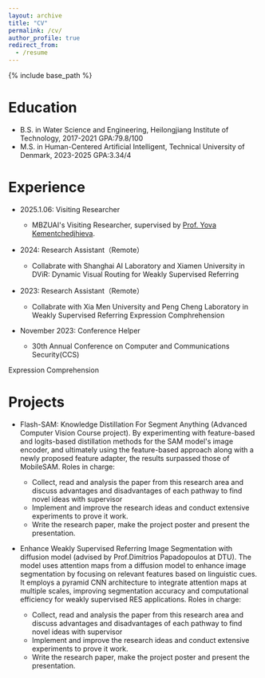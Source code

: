 ```yaml
---
layout: archive
title: "CV"
permalink: /cv/
author_profile: true
redirect_from:
  - /resume
---
```


{% include base_path %}

Education
======
* B.S. in Water Science and Engineering, Heilongjiang Institute of Technology, 2017-2021 GPA:79.8/100
* M.S. in Human-Centered Artificial Intelligent, Technical University of Denmark, 2023-2025 GPA:3.34/4

Experience
======
* 2025.1.06: Visiting Researcher  
  * MBZUAI's Visiting Researcher, supervised by [Prof. Yova Kementchedjhieva](https://yovakem.github.io/).
    
* 2024: Research Assistant（Remote）
  * Collabrate with Shanghai AI Laboratory and Xiamen University in DViR: Dynamic Visual Routing for Weakly Supervised Referring

* 2023: Research Assistant（Remote）
  * Collabrate with Xia Men University and Peng Cheng Laboratory in Weakly Supervised Referring Expression Comphrehension

* November 2023: Conference Helper
  * 30th Annual Conference on Computer and Communications Security(CCS)

Expression Comprehension
  
<!-- Skills
======
* Skill 1
* Skill 2
  * Sub-skill 2.1
  * Sub-skill 2.2
  * Sub-skill 2.3
* Skill 3 -->

<!-- Publications
======
  <ul>{% for post in site.publications reversed %}
    {% include archive-single-cv.html %}
  {% endfor %}</ul> -->
  
Projects
======
* Flash-SAM: Knowledge Distillation For Segment Anything (Advanced Computer Vision Course project).
By experimenting with feature-based and logits-based distillation methods for the SAM model's image encoder, and ultimately using the feature-based approach along with a newly proposed feature adapter, the results surpassed those of MobileSAM.
 Roles in charge: 
  * Collect, read and analysis the paper from this research area and discuss advantages and disadvantages of each pathway to find novel ideas with supervisor
  * Implement and improve the research ideas and conduct extensive experiments to prove it work.
  * Write the research paper, make the project poster and present the presentation.
  
* Enhance Weakly Supervised Referring Image Segmentation with diffusion model (advised by Prof.Dimitrios Papadopoulos at DTU).
The model uses attention maps from a diffusion model to enhance image segmentation by focusing on relevant features based on linguistic cues. It employs a pyramid CNN architecture to integrate attention maps at multiple scales, improving segmentation accuracy and computational efficiency for weakly supervised RES applications.
Roles in charge: 
  * Collect, read and analysis the paper from this research area and discuss advantages and disadvantages of each pathway to find novel ideas with supervisor
  * Implement and improve the research ideas and conduct extensive experiments to prove it work.
  * Write the research paper, make the project poster and present the presentation.

